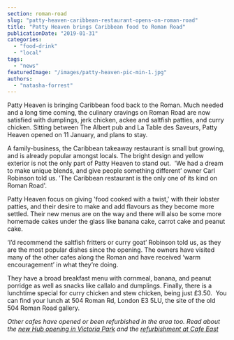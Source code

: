 ```yaml
---
section: roman-road
slug: "patty-heaven-caribbean-restaurant-opens-on-roman-road"
title: "Patty Heaven brings Caribbean food to Roman Road"
publicationDate: "2019-01-31"
categories: 
  - "food-drink"
  - "local"
tags: 
  - "news"
featuredImage: "/images/patty-heaven-pic-min-1.jpg"
authors: 
  - "natasha-forrest"
---
```


Patty Heaven is bringing Caribbean food back to the Roman. Much needed and a long time coming, the culinary cravings on Roman Road are now satisfied with dumplings, jerk chicken, ackee and saltfish patties, and curry chicken. Sitting between The Albert pub and La Table des Saveurs, Patty Heaven opened on 11 January, and plans to stay.

A family-business, the Caribbean takeaway restaurant is small but growing, and is already popular amongst locals. The bright design and yellow exterior is not the only part of Patty Heaven to stand out.  'We had a dream to make unique blends, and give people something different’ owner Carl Robinson told us. 'The Caribbean restaurant is the only one of its kind on Roman Road'.

Patty Heaven focus on giving 'food cooked with a twist,' with their lobster patties, and their desire to make and add flavours as they become more settled. Their new menus are on the way and there will also be some more homemade cakes under the glass like banana cake, carrot cake and peanut cake.

‘I’d recommend the saltfish fritters or curry goat’ Robinson told us, as they are the most popular dishes since the opening. The owners have visited many of the other cafes along the Roman and have received ‘warm encouragement’ in what they’re doing.

They have a broad breakfast menu with cornmeal, banana, and peanut porridge as well as snacks like callalo and dumplings. Finally, there is a lunchtime special for curry chicken and stew chicken, being just £3.50.  You can find your lunch at 504 Roman Rd, London E3 5LU, the site of the old 504 Roman Road gallery.

_Other cafes have opened or been refurbished in the area too. Read about the [new Hub opening in Victoria Park](https://romanroadlondon.com/new-hub-cafe-opens-victoria-park/) and the [refurbishment at Cafe East](https://romanroadlondon.com/cafe-east-reopens-after-refurb/)_


